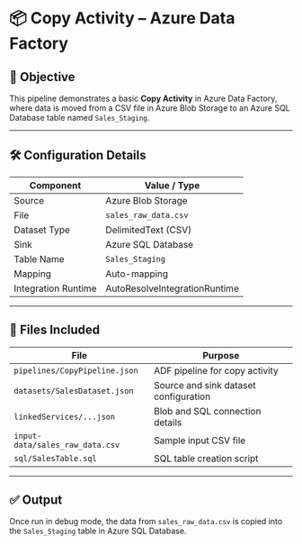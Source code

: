 # 📦 Copy Activity – Azure Data Factory

## 🎯 Objective

This pipeline demonstrates a basic **Copy Activity** in Azure Data Factory, where data is moved from a CSV file in Azure Blob Storage to an Azure SQL Database table named `Sales_Staging`.

---

## 🛠️ Configuration Details

| Component        | Value / Type                    |
|------------------|----------------------------------|
| Source           | Azure Blob Storage              |
| File             | `sales_raw_data.csv`            |
| Dataset Type     | DelimitedText (CSV)             |
| Sink             | Azure SQL Database              |
| Table Name       | `Sales_Staging`                 |
| Mapping          | Auto-mapping                    |
| Integration Runtime | AutoResolveIntegrationRuntime |

---

## 📁 Files Included

| File                          | Purpose                               |
|-------------------------------|----------------------------------------|
| `pipelines/CopyPipeline.json` | ADF pipeline for copy activity         |
| `datasets/SalesDataset.json`  | Source and sink dataset configuration  |
| `linkedServices/...json`      | Blob and SQL connection details        |
| `input-data/sales_raw_data.csv` | Sample input CSV file                |
| `sql/SalesTable.sql`          | SQL table creation script              |

---

## ✅ Output

Once run in debug mode, the data from `sales_raw_data.csv` is copied into the `Sales_Staging` table in Azure SQL Database.

